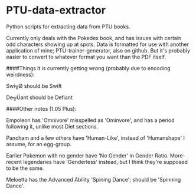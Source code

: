 # PTU-data-extractor
Python scripts for extracting data from PTU books.

Currently only deals with the Pokedex book, and has issues with certain odd characters showing up at spots. Data is formatted for use with another application of mine; PTU-trainer-generator, also on github. But it's probably easier to convert to whatever format you want than the PDF itself.

####Things it is currently getting wrong (probably due to encoding weirdness):

Swi╦Ø should be Swift

De╦Üant should be Defiant

####Other notes (1.05 Plus):

Empoleon has 'Omnivore' misspelled as 'Ominvore', and has a period following it, unlike most Diet sections.

Pancham and a few others have 'Human-Like', instead of 'Humanshape' I assume, for an egg-group.

Earlier Pokemon with no gender have 'No Gender' in Gender Ratio. More-recent legendaries have 'Genderless' instead, but I think they're supposed to be the same.

Meloetta has the Advanced Ability 'Spining Dance'; should be 'Spinning Dance'.